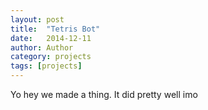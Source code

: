 ```yaml
---
layout: post
title:  "Tetris Bot"
date:   2014-12-11
author: Author
category: projects
tags: [projects]
---
```


Yo hey we made a thing. It did pretty well imo
